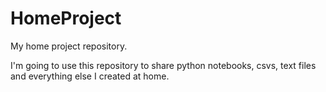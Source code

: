 # HomeProject
My home project repository.

I'm going to use this repository to share python notebooks, csvs, text files and everything else I created at home.

